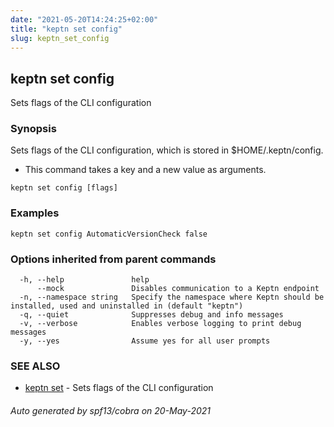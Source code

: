 ```yaml
---
date: "2021-05-20T14:24:25+02:00"
title: "keptn set config"
slug: keptn_set_config
---
```

## keptn set config

Sets flags of the CLI configuration

### Synopsis

Sets flags of the CLI configuration, which is stored in $HOME/.keptn/config.

*	This command takes a key and a new value as arguments. 


```
keptn set config [flags]
```

### Examples

```
keptn set config AutomaticVersionCheck false
```

### Options inherited from parent commands

```
  -h, --help               help
      --mock               Disables communication to a Keptn endpoint
  -n, --namespace string   Specify the namespace where Keptn should be installed, used and uninstalled in (default "keptn")
  -q, --quiet              Suppresses debug and info messages
  -v, --verbose            Enables verbose logging to print debug messages
  -y, --yes                Assume yes for all user prompts
```

### SEE ALSO

* [keptn set](../keptn_set/)	 - Sets flags of the CLI configuration

###### Auto generated by spf13/cobra on 20-May-2021
